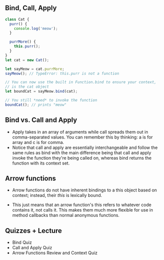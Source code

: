 ## Bind, Call, Apply

```js
class Cat {
  purr() {
    console.log('meow');
  }

  purrMore() {
    this.purr();
  }
}
let cat = new Cat();

let sayMeow = cat.purrMore;
sayMeow(); // TypeError: this.purr is not a function

// You can now use the built in Function.bind to ensure your context, `this`,
// is the cat object
let boundCat = sayMeow.bind(cat);

// You still *need* to invoke the function
boundCat(); // prints "meow"
```
## Bind vs. Call and Apply

- Apply takes in an array of arguments while call spreads them out in comma-separated values. You can remember this by thinking: a  is for array and c is for comma.
- Notice that call and apply are essentially interchangeable and follow the same rules as bind with the main difference being that call and apply invoke the function they're being called on, whereas bind returns the function with its context set.


## Arrow functions

- Arrow functions do not have inherent bindings to a this object based on context; instead, their *this* is lexically bound.

- This just means that an arrow function's this refers to whatever code contains it, not calls it. This makes them much more flexible for use in method callbacks than normal anonymous functions.


## Quizzes + Lecture

- Bind Quiz
- Call and Apply Quiz
- Arrow Functions Review and Context Quiz